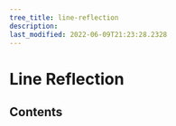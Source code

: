 ```yaml
---
tree_title: line-reflection
description: 
last_modified: 2022-06-09T21:23:28.2328
---
```


# Line Reflection

## Contents
